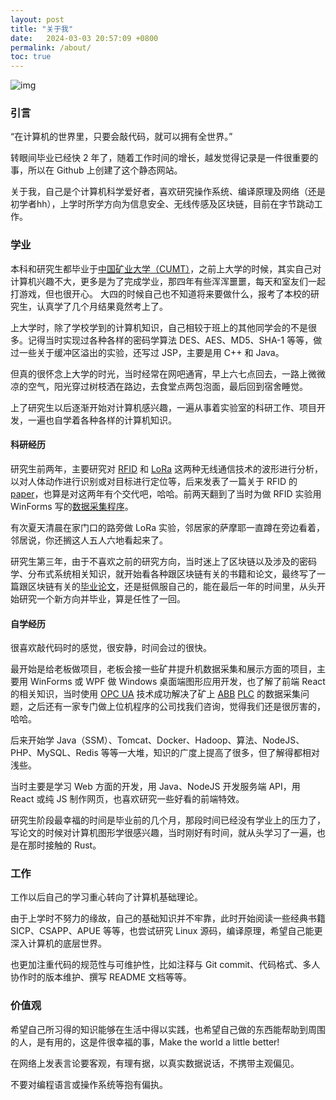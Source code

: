 ```yaml
---
layout: post
title: "关于我"
date:   2024-03-03 20:57:09 +0800
permalink: /about/
toc: true
---
```


![img](/assets/imgs/header.png)

### 引言

“在计算机的世界里，只要会敲代码，就可以拥有全世界。”

转眼间毕业已经快 2 年了，随着工作时间的增长，越发觉得记录是一件很重要的事，所以在 Github 上创建了这个静态网站。

关于我，自己是个计算机科学爱好者，喜欢研究操作系统、编译原理及网络（还是初学者hh），上学时所学方向为信息安全、无线传感及区块链，目前在字节跳动工作。

### 学业

本科和研究生都毕业于[中国矿业大学（CUMT）](https://www.cumt.edu.cn/)，之前上大学的时候，其实自己对计算机兴趣不大，更多是为了完成学业，那四年有些浑浑噩噩，每天和室友们一起打游戏，但也很开心。
大四的时候自己也不知道将来要做什么，报考了本校的研究生，认真学了几个月结果竟然考上了。

上大学时，除了学校学到的计算机知识，自己相较于班上的其他同学会的不是很多。记得当时实现过各种各样的密码学算法 DES、AES、MD5、SHA-1 等等，做过一些关于缓冲区溢出的实验，还写过 JSP，主要是用 C++ 和 Java。

但真的很怀念上大学的时光，当时经常在网吧通宵，早上六七点回去，一路上微微凉的空气，阳光穿过树枝洒在路边，去食堂点两包泡面，最后回到宿舍睡觉。

上了研究生以后逐渐开始对计算机感兴趣，一遍从事着实验室的科研工作、项目开发，一遍也自学着各种各样的计算机知识。

#### 科研经历

研究生前两年，主要研究对 [RFID](https://en.wikipedia.org/wiki/Radio-frequency_identification) 和 [LoRa](https://en.wikipedia.org/wiki/LoRa) 这两种无线通信技术的波形进行分析，以对人体动作进行识别或对目标进行定位等，后来发表了一篇关于 RFID 的 [paper](https://www.mdpi.com/1424-8220/22/16/6166)，也算是对这两年有个交代吧，哈哈。前两天翻到了当时为做 RFID 实验用 WinForms 写的[数据采集程序](https://github.com/xdsdmg/rfid-data-collector)。

有次夏天清晨在家门口的路旁做 LoRa 实验，邻居家的萨摩耶一直蹲在旁边看着，邻居说，你还搁这人五人六地看起来了。

研究生第三年，由于不喜欢之前的研究方向，当时迷上了区块链以及涉及的密码学、分布式系统相关知识，就开始看各种跟区块链有关的书籍和论文，最终写了一篇跟区块链有关的[毕业论文](/assets/thesis.pdf)，还是挺佩服自己的，能在最后一年的时间里，从头开始研究一个新方向并毕业，算是任性了一回。

#### 自学经历

很喜欢敲代码时的感觉，很安静，时间会过的很快。

最开始是给老板做项目，老板会接一些矿井提升机数据采集和展示方面的项目，主要用 WinForms 或 WPF 做 Windows 桌面端图形应用开发，也了解了前端 React 的相关知识，当时使用 [OPC UA](https://zh.wikipedia.org/wiki/OPC_UA) 技术成功解决了矿上 [ABB](https://global.abb/) [PLC](https://zh.wikipedia.org/wiki/%E5%8F%AF%E7%BC%96%E7%A8%8B%E9%80%BB%E8%BE%91%E6%8E%A7%E5%88%B6%E5%99%A8) 的数据采集问题，之后还有一家专门做上位机程序的公司找我们咨询，觉得我们还是很厉害的，哈哈。

后来开始学 Java（SSM）、Tomcat、Docker、Hadoop、算法、NodeJS、PHP、MySQL、Redis 等等一大堆，知识的广度上提高了很多，但了解得都相对浅些。

当时主要是学习 Web 方面的开发，用 Java、NodeJS 开发服务端 API，用 React 或纯 JS 制作网页，也喜欢研究一些好看的前端特效。

研究生阶段最幸福的时间是毕业前的几个月，那段时间已经没有学业上的压力了，写论文的时候对计算机图形学很感兴趣，当时刚好有时间，就从头学习了一遍，也是在那时接触的 Rust。

### 工作

工作以后自己的学习重心转向了计算机基础理论。

由于上学时不努力的缘故，自己的基础知识并不牢靠，此时开始阅读一些经典书籍 SICP、CSAPP、APUE 等等，也尝试研究 Linux 源码，编译原理，希望自己能更深入计算机的底层世界。

也更加注重代码的规范性与可维护性，比如注释与 Git commit、代码格式、多人协作时的版本维护、撰写 README 文档等等。

### 价值观

希望自己所习得的知识能够在生活中得以实践，也希望自己做的东西能帮助到周围的人，是有用的，这是件很幸福的事，Make the world a little better!

在网络上发表言论要客观，有理有据，以真实数据说话，不携带主观偏见。

不要对编程语言或操作系统等抱有偏执。
